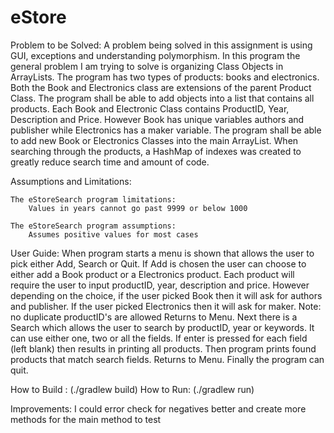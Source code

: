 # eStore

Problem to be Solved:
A problem being solved in this assignment is using GUI, exceptions and understanding polymorphism.
In this program the general problem I am trying to solve is organizing Class Objects in ArrayLists.
The program has two types of products: books and electronics. Both the Book and Electronics class are extensions of the parent Product Class. 
The program shall be able to add objects into a list that contains all products.
Each Book and Electronic Class contains ProductID, Year, Description and Price.
However Book has unique variables authors and publisher while Electronics has a maker variable.
The program shall be able to add new Book or Electronics Classes into the main ArrayList.
When searching through the products, a HashMap of indexes was created to greatly reduce search time and amount of code.


Assumptions and Limitations:
    
    The eStoreSearch program limitations: 
        Values in years cannot go past 9999 or below 1000
        
    The eStoreSearch program assumptions:
        Assumes positive values for most cases

User Guide:
When program starts a menu is shown that allows the user to pick either Add, Search or Quit.
If Add is chosen the user can choose to either add a Book product or a Electronics product.
Each product will require the user to input productID, year, description and price.
However depending on the choice, if the user picked Book then it will ask for authors and publisher.
If the user picked Electronics then it will ask for maker. 
Note: no duplicate productID's are allowed
Returns to Menu.
Next there is a Search which allows the user to search by productID, year or keywords.
It can use either one, two or all the fields. If enter is pressed for each field (left blank) then results in printing all products.
Then program prints found products that match search fields.
Returns to Menu.
Finally the program can quit.

How to Build : (./gradlew build)
How to Run: (./gradlew run)

Improvements:
I could error check for negatives better and create more methods for the main method to test
